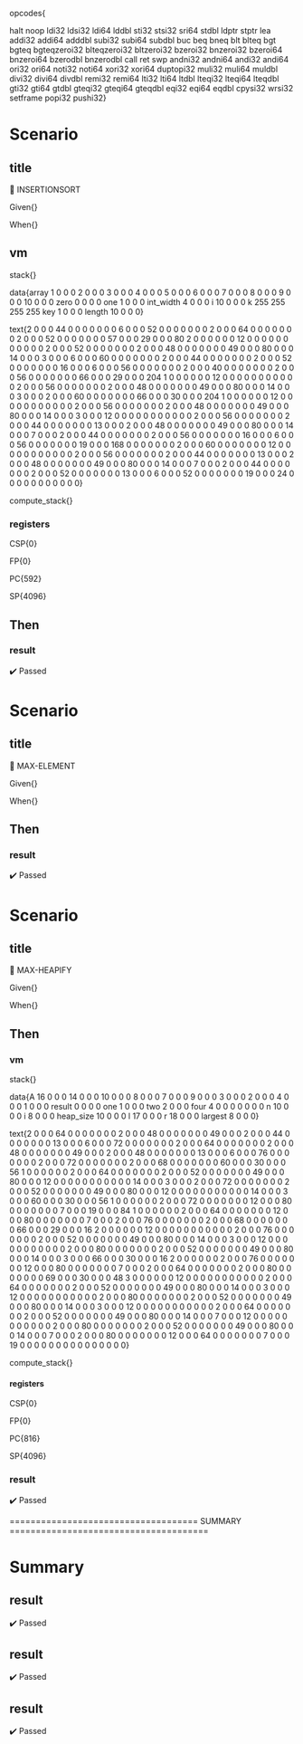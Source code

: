 









opcodes{

halt noop ldi32 ldsi32 ldi64 lddbl sti32 stsi32 sri64 stdbl ldptr stptr lea addi32 addi64 adddbl subi32 subi64 subdbl buc beq bneq blt blteq bgt bgteq bgteqzeroi32 blteqzeroi32 bltzeroi32 bzeroi32 bnzeroi32 bzeroi64 bnzeroi64 bzerodbl bnzerodbl call ret swp andni32 andni64 andi32 andi64 ori32 ori64 noti32 noti64 xori32 xori64 duptopi32 muli32 muli64 muldbl divi32 divi64 divdbl remi32 remi64 lti32 lti64 ltdbl lteqi32 lteqi64 lteqdbl gti32 gti64 gtdbl gteqi32 gteqi64 gteqdbl eqi32 eqi64 eqdbl cpysi32 wrsi32 setframe popi32 pushi32}

# Scenario


## title
📎 INSERTIONSORT



Given{}

When{}

## vm
stack{}

data{array 1 0 0 0 2 0 0 0 3 0 0 0 4 0 0 0 5 0 0 0 6 0 0 0 7 0 0 0 8 0 0 0 9 0 0 0 10 0 0 0 zero 0 0 0 0 one 1 0 0 0 int_width 4 0 0 0 i 10 0 0 0 k 255 255 255 255 key 1 0 0 0 length 10 0 0 0}

text{2 0 0 0 44 0 0 0 0 0 0 0 6 0 0 0 52 0 0 0 0 0 0 0 2 0 0 0 64 0 0 0 0 0 0 0 2 0 0 0 52 0 0 0 0 0 0 0 57 0 0 0 29 0 0 0 80 2 0 0 0 0 0 0 12 0 0 0 0 0 0 0 0 0 0 0 2 0 0 0 52 0 0 0 0 0 0 0 2 0 0 0 48 0 0 0 0 0 0 0 49 0 0 0 80 0 0 0 14 0 0 0 3 0 0 0 6 0 0 0 60 0 0 0 0 0 0 0 2 0 0 0 44 0 0 0 0 0 0 0 2 0 0 0 52 0 0 0 0 0 0 0 16 0 0 0 6 0 0 0 56 0 0 0 0 0 0 0 2 0 0 0 40 0 0 0 0 0 0 0 2 0 0 0 56 0 0 0 0 0 0 0 66 0 0 0 29 0 0 0 204 1 0 0 0 0 0 0 12 0 0 0 0 0 0 0 0 0 0 0 2 0 0 0 56 0 0 0 0 0 0 0 2 0 0 0 48 0 0 0 0 0 0 0 49 0 0 0 80 0 0 0 14 0 0 0 3 0 0 0 2 0 0 0 60 0 0 0 0 0 0 0 66 0 0 0 30 0 0 0 204 1 0 0 0 0 0 0 12 0 0 0 0 0 0 0 0 0 0 0 2 0 0 0 56 0 0 0 0 0 0 0 2 0 0 0 48 0 0 0 0 0 0 0 49 0 0 0 80 0 0 0 14 0 0 0 3 0 0 0 12 0 0 0 0 0 0 0 0 0 0 0 2 0 0 0 56 0 0 0 0 0 0 0 2 0 0 0 44 0 0 0 0 0 0 0 13 0 0 0 2 0 0 0 48 0 0 0 0 0 0 0 49 0 0 0 80 0 0 0 14 0 0 0 7 0 0 0 2 0 0 0 44 0 0 0 0 0 0 0 2 0 0 0 56 0 0 0 0 0 0 0 16 0 0 0 6 0 0 0 56 0 0 0 0 0 0 0 19 0 0 0 168 0 0 0 0 0 0 0 2 0 0 0 60 0 0 0 0 0 0 0 12 0 0 0 0 0 0 0 0 0 0 0 2 0 0 0 56 0 0 0 0 0 0 0 2 0 0 0 44 0 0 0 0 0 0 0 13 0 0 0 2 0 0 0 48 0 0 0 0 0 0 0 49 0 0 0 80 0 0 0 14 0 0 0 7 0 0 0 2 0 0 0 44 0 0 0 0 0 0 0 2 0 0 0 52 0 0 0 0 0 0 0 13 0 0 0 6 0 0 0 52 0 0 0 0 0 0 0 19 0 0 0 24 0 0 0 0 0 0 0 0 0 0 0}

compute_stack{}

### registers
CSP{0}

FP{0}

PC{592}

SP{4096}





## Then
### result
:heavy_check_mark: Passed







# Scenario


## title
📎 MAX-ELEMENT



Given{}

When{}

## Then
### result
:heavy_check_mark: Passed







# Scenario


## title
📎 MAX-HEAPIFY



Given{}

When{}

## Then
### vm
stack{}

data{A 16 0 0 0 14 0 0 0 10 0 0 0 8 0 0 0 7 0 0 0 9 0 0 0 3 0 0 0 2 0 0 0 4 0 0 0 1 0 0 0 result 0 0 0 0 one 1 0 0 0 two 2 0 0 0 four 4 0 0 0 0 0 0 0 n 10 0 0 0 i 8 0 0 0 heap_size 10 0 0 0 l 17 0 0 0 r 18 0 0 0 largest 8 0 0 0}

text{2 0 0 0 64 0 0 0 0 0 0 0 2 0 0 0 48 0 0 0 0 0 0 0 49 0 0 0 2 0 0 0 44 0 0 0 0 0 0 0 13 0 0 0 6 0 0 0 72 0 0 0 0 0 0 0 2 0 0 0 64 0 0 0 0 0 0 0 2 0 0 0 48 0 0 0 0 0 0 0 49 0 0 0 2 0 0 0 48 0 0 0 0 0 0 0 13 0 0 0 6 0 0 0 76 0 0 0 0 0 0 0 2 0 0 0 72 0 0 0 0 0 0 0 2 0 0 0 68 0 0 0 0 0 0 0 60 0 0 0 30 0 0 0 56 1 0 0 0 0 0 0 2 0 0 0 64 0 0 0 0 0 0 0 2 0 0 0 52 0 0 0 0 0 0 0 49 0 0 0 80 0 0 0 12 0 0 0 0 0 0 0 0 0 0 0 14 0 0 0 3 0 0 0 2 0 0 0 72 0 0 0 0 0 0 0 2 0 0 0 52 0 0 0 0 0 0 0 49 0 0 0 80 0 0 0 12 0 0 0 0 0 0 0 0 0 0 0 14 0 0 0 3 0 0 0 60 0 0 0 30 0 0 0 56 1 0 0 0 0 0 0 2 0 0 0 72 0 0 0 0 0 0 0 12 0 0 0 80 0 0 0 0 0 0 0 7 0 0 0 19 0 0 0 84 1 0 0 0 0 0 0 2 0 0 0 64 0 0 0 0 0 0 0 12 0 0 0 80 0 0 0 0 0 0 0 7 0 0 0 2 0 0 0 76 0 0 0 0 0 0 0 2 0 0 0 68 0 0 0 0 0 0 0 66 0 0 0 29 0 0 0 16 2 0 0 0 0 0 0 12 0 0 0 0 0 0 0 0 0 0 0 2 0 0 0 76 0 0 0 0 0 0 0 2 0 0 0 52 0 0 0 0 0 0 0 49 0 0 0 80 0 0 0 14 0 0 0 3 0 0 0 12 0 0 0 0 0 0 0 0 0 0 0 2 0 0 0 80 0 0 0 0 0 0 0 2 0 0 0 52 0 0 0 0 0 0 0 49 0 0 0 80 0 0 0 14 0 0 0 3 0 0 0 66 0 0 0 30 0 0 0 16 2 0 0 0 0 0 0 2 0 0 0 76 0 0 0 0 0 0 0 12 0 0 0 80 0 0 0 0 0 0 0 7 0 0 0 2 0 0 0 64 0 0 0 0 0 0 0 2 0 0 0 80 0 0 0 0 0 0 0 69 0 0 0 30 0 0 0 48 3 0 0 0 0 0 0 12 0 0 0 0 0 0 0 0 0 0 0 2 0 0 0 64 0 0 0 0 0 0 0 2 0 0 0 52 0 0 0 0 0 0 0 49 0 0 0 80 0 0 0 14 0 0 0 3 0 0 0 12 0 0 0 0 0 0 0 0 0 0 0 2 0 0 0 80 0 0 0 0 0 0 0 2 0 0 0 52 0 0 0 0 0 0 0 49 0 0 0 80 0 0 0 14 0 0 0 3 0 0 0 12 0 0 0 0 0 0 0 0 0 0 0 2 0 0 0 64 0 0 0 0 0 0 0 2 0 0 0 52 0 0 0 0 0 0 0 49 0 0 0 80 0 0 0 14 0 0 0 7 0 0 0 12 0 0 0 0 0 0 0 0 0 0 0 2 0 0 0 80 0 0 0 0 0 0 0 2 0 0 0 52 0 0 0 0 0 0 0 49 0 0 0 80 0 0 0 14 0 0 0 7 0 0 0 2 0 0 0 80 0 0 0 0 0 0 0 12 0 0 0 64 0 0 0 0 0 0 0 7 0 0 0 19 0 0 0 0 0 0 0 0 0 0 0 0 0 0 0}

compute_stack{}

#### registers
CSP{0}

FP{0}

PC{816}

SP{4096}





### result
:heavy_check_mark: Passed







==================================== SUMMARY ======================================


# Summary


## result
:heavy_check_mark: Passed



## result
:heavy_check_mark: Passed



## result
:heavy_check_mark: Passed







